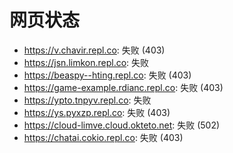 # 网页状态
- https://v.chavir.repl.co: 失败 (403)
- https://jsn.limkon.repl.co: 失败
- https://beaspy--hting.repl.co: 失败 (403)
- https://game-example.rdianc.repl.co: 失败 (403)
- https://ypto.tnpyv.repl.co: 失败
- https://ys.pyxzp.repl.co: 失败 (403)
- https://cloud-limve.cloud.okteto.net: 失败 (502)
- https://chatai.cokio.repl.co: 失败 (403)
